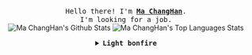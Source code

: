 <p align="center">
  <br>
  <samp>
    Hello there! I'm <b><a rel="nofollow noopener noreferrer" target="_blank" href="https://machanghan.dev">Ma ChangHan</a></b>.
    <br>I'm looking for a job.<br>

</samp>


<img alt="Ma ChangHan's Github Stats" src="https://github-readme-stats.jha-vineet69.vercel.app/api?username=machanghan&hide=stars&show_icons=true&hide_border=true&theme=buefy" width="400"/>
<img alt="Ma ChangHan's Top Languages Stats" src="https://github-readme-stats.vercel.app/api/top-langs/?username=machanghan&hide=smalltalk&theme=buefy&layout=compact&hide_border=true" width="400"/>

</p>


<details align="center">

<summary> <b> <samp> Light bonfire </samp></b></summary>
<samp>
 <b><h2 style="color: #fc6203">B O N F I R E &nbsp; L I T !</h2> </b>

<img src="https://raw.githubusercontent.com/TanZng/TanZng/master/assets/bonefire.gif" width="200"/>



<p>sponsor me</p>
<a href="https://machanghan.github.io/images/wechat.jpg" target="_blank"><img alt="wechat" src="https://img.shields.io/badge/Wechat-5fcd72.svg?logo=wechat&logoColor=white" /></a> OR <a href="https://machanghan.github.io/images/alipay.jpg" target="_blank"><img alt="alipay" src="https://img.shields.io/badge/Alipay%20-%233379f6.svg?logo=alipay&logoColor=white"></a>


    
</samp>
</details>






